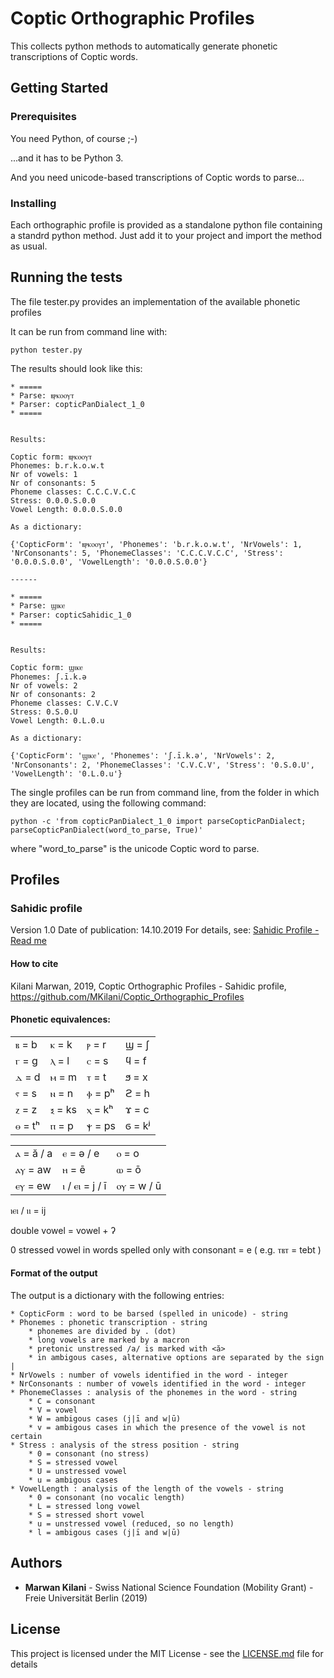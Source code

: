 # Coptic Orthographic Profiles

This collects python methods to automatically generate phonetic transcriptions of Coptic words.

## Getting Started

### Prerequisites

You need Python, of course ;-)

...and it has to be Python 3.

And you need unicode-based transcriptions of Coptic words to parse...


### Installing

Each orthographic profile is provided as a standalone python file containing a standrd python method. Just add it to your project and import the method as usual.

## Running the tests

The file tester.py provides an implementation of the available phonetic profiles

It can be run from command line with:

```shell
python tester.py
```

The results should look like this:

```shell
* =====
* Parse: ⲃⲣⲕⲟⲟⲩⲧ
* Parser: copticPanDialect_1_0
* =====


Results:

Coptic form: ⲃⲣⲕⲟⲟⲩⲧ
Phonemes: b.r.k.o.w.t
Nr of vowels: 1
Nr of consonants: 5
Phoneme classes: C.C.C.V.C.C
Stress: 0.0.0.S.0.0
Vowel Length: 0.0.0.S.0.0

As a dictionary:

{'CopticForm': 'ⲃⲣⲕⲟⲟⲩⲧ', 'Phonemes': 'b.r.k.o.w.t', 'NrVowels': 1, 'NrConsonants': 5, 'PhonemeClasses': 'C.C.C.V.C.C', 'Stress': '0.0.0.S.0.0', 'VowelLength': '0.0.0.S.0.0'}

------

* =====
* Parse: ϣⲓⲕⲉ
* Parser: copticSahidic_1_0
* =====


Results:

Coptic form: ϣⲓⲕⲉ
Phonemes: ʃ.ī.k.ə
Nr of vowels: 2
Nr of consonants: 2
Phoneme classes: C.V.C.V
Stress: 0.S.0.U
Vowel Length: 0.L.0.u

As a dictionary:

{'CopticForm': 'ϣⲓⲕⲉ', 'Phonemes': 'ʃ.ī.k.ə', 'NrVowels': 2, 'NrConsonants': 2, 'PhonemeClasses': 'C.V.C.V', 'Stress': '0.S.0.U', 'VowelLength': '0.L.0.u'}
```

The single profiles can be run from command line, from the folder in which they are located, using the following command:

```shell
python -c 'from copticPanDialect_1_0 import parseCopticPanDialect; parseCopticPanDialect(word_to_parse, True)'
```

where "word_to_parse" is the unicode Coptic word to parse.

## Profiles

### Sahidic profile

Version 1.0
Date of publication: 14.10.2019
For details, see:
[Sahidic Profile - Read me](parsers/Sahidic/README.md)

#### How to cite

Kilani Marwan, 2019, Coptic Orthographic Profiles - Sahidic profile, https://github.com/MKilani/Coptic_Orthographic_Profiles

#### Phonetic equivalences:

|   |   |   |   |
|---|---|---|---|
| ⲃ = b | ⲕ = k | ⲣ = r | ϣ = ʃ | 
| ⲅ = g | ⲗ = l | ⲥ = s | ϥ = f |
| ⲇ = d | ⲙ = m | ⲧ = t | ϧ = x | 
| ⲋ = s | ⲛ = n | ⲫ = pʰ | ϩ = h | 
| ⲍ = z | ⲝ = ks | ⲭ = kʰ | ϫ = c |
| ⲑ = tʰ | ⲡ = p | ⲯ = ps | ϭ = kʲ |  

|   |   |   |
|---|---|---|
| ⲁ = ă / a | ⲉ = ə / e | ⲟ = o |
| ⲁⲩ = aw | ⲏ = ē | ⲱ = ō |
| ⲉⲩ = ew | ⲓ / ⲉⲓ = j / ī | ⲟⲩ = w / ū |

ⲓⲉⲓ / ⲓⲓ = ij

double vowel = vowel + ʔ

0 stressed vowel in words spelled only with consonant = e ( e.g. ⲧⲃⲧ = tebt )

#### Format of the output

The output is a dictionary with the following entries:

```
* CopticForm : word to be barsed (spelled in unicode) - string
* Phonemes : phonetic transcription - string
	* phonemes are divided by . (dot)
	* long vowels are marked by a macron
	* pretonic unstressed /a/ is marked with <ă>
	* in ambigous cases, alternative options are separated by the sign |
* NrVowels : number of vowels identified in the word - integer
* NrConsonants : number of vowels identified in the word - integer
* PhonemeClasses : analysis of the phonemes in the word - string
	* C = consonant
	* V = vowel
	* W = ambigous cases (j|ī and w|ū)
	* v = ambigous cases in which the presence of the vowel is not certain
* Stress : analysis of the stress position - string
	* 0 = consonant (no stress)
	* S = stressed vowel
	* U = unstressed vowel
	* u = ambigous cases
* VowelLength : analysis of the length of the vowels - string
	* 0 = consonant (no vocalic length)
	* L = stressed long vowel
	* S = stressed short vowel
	* u = unstressed vowel (reduced, so no length)
	* l = ambigous cases (j|ī and w|ū)
```

## Authors

* **Marwan Kilani** - Swiss National Science Foundation (Mobility Grant) - Freie Universität Berlin (2019)

## License

This project is licensed under the MIT License - see the [LICENSE.md](LICENSE.md) file for details


